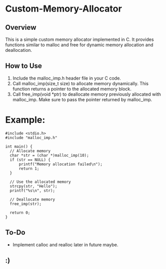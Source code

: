 # Custom-Memory-Allocator

## Overview
This is a simple custom memory allocator implemented in C. 
It provides functions similar to malloc and free for dynamic memory allocation and deallocation.

## How to Use
  1. Include the malloc_imp.h header file in your C code.
  2. Call malloc_imp(size_t size) to allocate memory dynamically. This function returns a pointer to the allocated memory block.
  3. Call free_imp(void *ptr) to deallocate memory previously allocated with malloc_imp. Make sure to pass the pointer returned by malloc_imp.
  # Example:
  ```
  #include <stdio.h>
  #include "malloc_imp.h"

  int main() {
    // Allocate memory
    char *str = (char *)malloc_imp(10);
    if (str == NULL) {
        printf("Memory allocation failed\n");
        return 1;
    }
    
    // Use the allocated memory
    strcpy(str, "Hello");
    printf("%s\n", str);
    
    // Deallocate memory
    free_imp(str);
    
    return 0;
}
```

## To-Do
- Implement calloc and realloc later in future maybe.
## :)
